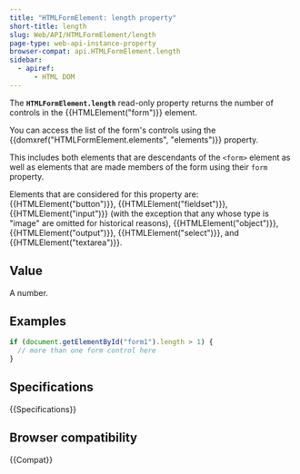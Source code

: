 ```yaml
---
title: "HTMLFormElement: length property"
short-title: length
slug: Web/API/HTMLFormElement/length
page-type: web-api-instance-property
browser-compat: api.HTMLFormElement.length
sidebar:
  - apiref:
      - HTML DOM
---
```


The **`HTMLFormElement.length`**
read-only property returns the number of controls in the {{HTMLElement("form")}}
element.

You can access the list of the form's controls using the
{{domxref("HTMLFormElement.elements", "elements")}} property.

This includes both elements that are descendants of the `<form>`
element as well as elements that are made members of the form using their
`form` property.

Elements that are considered for this property are: {{HTMLElement("button")}},
{{HTMLElement("fieldset")}}, {{HTMLElement("input")}} (with the exception
that any whose type is "image" are omitted for historical reasons),
{{HTMLElement("object")}}, {{HTMLElement("output")}}, {{HTMLElement("select")}},
and {{HTMLElement("textarea")}}.

## Value

A number.

## Examples

```js
if (document.getElementById("form1").length > 1) {
  // more than one form control here
}
```

## Specifications

{{Specifications}}

## Browser compatibility

{{Compat}}
